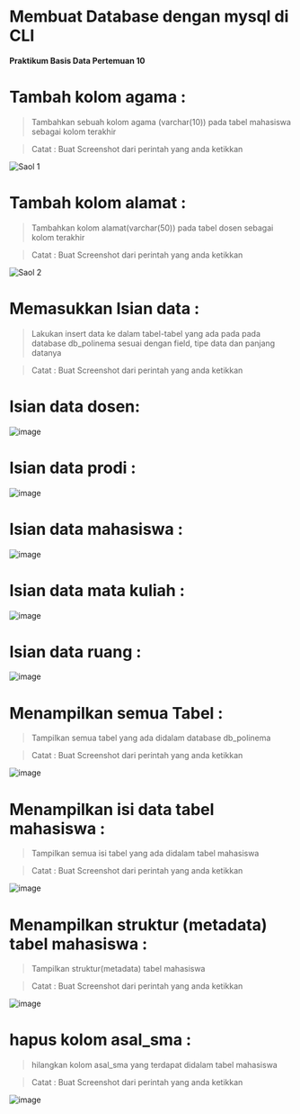# Membuat Database dengan mysql di CLI
**Praktikum Basis Data Pertemuan 10**

# Tambah kolom agama :
> Tambahkan sebuah kolom agama (varchar(10)) pada tabel mahasiswa sebagai kolom terakhir

> Catat : Buat Screenshot dari perintah yang anda ketikkan



![Saol 1](https://github.com/rafaxputra/learn_phpmyadmin/assets/75997309/0a23e55d-a4af-402d-b2f1-ad9c976dfeea)


# Tambah kolom alamat :

> Tambahkan kolom alamat(varchar(50)) pada tabel dosen sebagai kolom terakhir

>Catat : Buat Screenshot dari perintah yang anda ketikkan

![Saol 2](https://github.com/rafaxputra/learn_phpmyadmin/assets/75997309/926acd7e-a85f-4bd3-9388-1e64a78a5063)


# Memasukkan Isian data :

> Lakukan insert data ke dalam tabel-tabel yang ada pada pada database db_polinema sesuai
dengan field, tipe data dan panjang datanya

>Catat : Buat Screenshot dari perintah yang anda ketikkan

# Isian data dosen:

![image](https://github.com/rafaxputra/learn_phpmyadmin/assets/75997309/c0daf9a1-8d2e-4df6-a812-7b52bce30965)


# Isian data prodi :

![image](https://github.com/rafaxputra/learn_phpmyadmin/assets/75997309/033778f2-6d50-4983-80e4-4b59782b6608)

# Isian data mahasiswa :

![image](https://github.com/rafaxputra/learn_phpmyadmin/assets/75997309/9e531fec-7b60-4665-8c6b-53ffc948ec30)


# Isian data mata kuliah :

![image](https://github.com/rafaxputra/learn_phpmyadmin/assets/75997309/cd5222fb-e09f-4039-b2f6-9e525c9e3344)

# Isian data ruang :

![image](https://github.com/rafaxputra/learn_phpmyadmin/assets/75997309/8d1ee27f-8455-4acb-aecf-af6fe1e3d3d2)


# Menampilkan semua Tabel :

> Tampilkan semua tabel yang ada didalam database db_polinema

>Catat : Buat Screenshot dari perintah yang anda ketikkan

![image](https://github.com/rafaxputra/learn_phpmyadmin/assets/75997309/b0b8ff1d-64fa-412a-9a50-60db128590fe)


# Menampilkan isi data tabel mahasiswa :

> Tampilkan semua isi tabel yang ada didalam tabel mahasiswa

>Catat : Buat Screenshot dari perintah yang anda ketikkan


![image](https://github.com/rafaxputra/learn_phpmyadmin/assets/75997309/5c8b3520-b069-4e2d-9ec2-a47330e2dad0)


# Menampilkan struktur (metadata) tabel mahasiswa :

>Tampilkan struktur(metadata) tabel mahasiswa

>Catat : Buat Screenshot dari perintah yang anda ketikkan

![image](https://github.com/rafaxputra/learn_phpmyadmin/assets/75997309/d0d1c4e2-eed6-4823-ab14-1e92020057f3)

#  hapus kolom asal_sma :

> hilangkan kolom asal_sma yang terdapat didalam tabel mahasiswa

>Catat : Buat Screenshot dari perintah yang anda ketikkan

![image](https://github.com/rafaxputra/learn_phpmyadmin/assets/75997309/7459c637-f18f-4f81-be39-0c8b1dc6772c)
